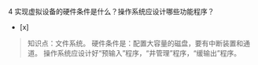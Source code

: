 4
实现虚拟设备的硬件条件是什么？操作系统应设计哪些功能程序？
- [x]  

> 知识点：文件系统。
> 硬件条件是：配置大容量的磁盘，要有中断装置和通道。 操作系统应设计好“预输入”程序，“井管理”程序，“缓输出”程序。
